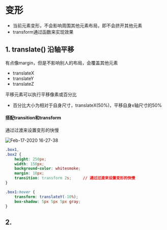 # 变形
- 当前元素变形，不会影响周围其他元素布局，即不会挤开其他元素
- transform通过函数来实现效果

## 1. translate() 沿轴平移
有点像margin，但是不影响别人的布局，会覆盖其他元素
- translateX
- translateY
- translateZ

平移元素可以执行平移像素或百分比
- 百分比大小为相对于自身尺寸，translateX(50%)，平移自身x轴尺寸的50%


#### 搭配transition和transform
通过过渡来设置变形的快慢

![Feb-17-2020 16-27-38](https://user-images.githubusercontent.com/26485327/74636234-89ff8e80-51a2-11ea-9f5a-82959829ff0c.gif)

```css
.box1,
.box2 {
    height: 250px;
    width: 150px;
    background-color: whitesmoke;
    margin: 10px;
    transition: transform 2s;     // 通过过渡来设置变形的快慢
}

.box1:hover {
    transform: translateY(-10%);
    box-shadow: 5px 5px 5px gray;
}
```

## 2. 
